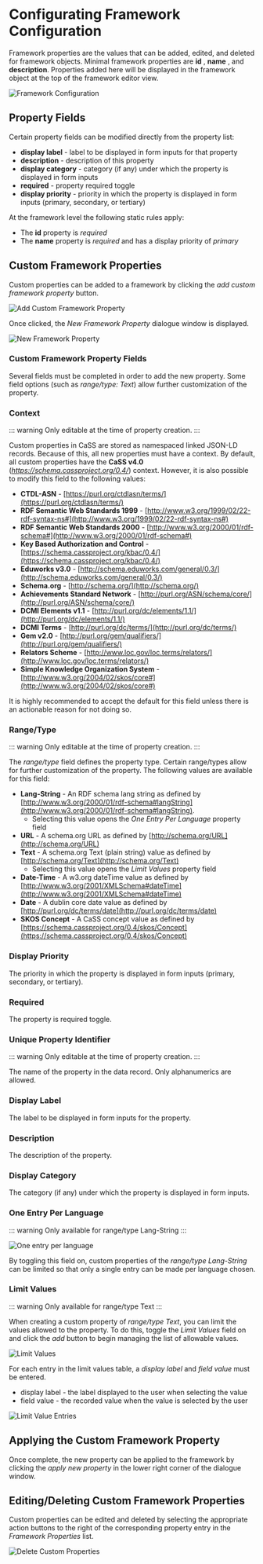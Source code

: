 
# Configurating Framework Configuration 

Framework properties are the values that can be added, edited, and deleted for framework objects. Minimal framework properties are **id** , **name** , and **description**. Properties added here will be displayed in the framework object at the top of the framework editor view.

![Framework Configuration](/framework-properties.png)

## Property Fields

Certain property fields can be modified directly from the property list:

- **display label** - label to be displayed in form inputs for that property
- **description** - description of this property
- **display category** - category (if any) under which the property is displayed in form inputs
- **required** - property required toggle
- **display priority** - priority in which the property is displayed in form inputs (primary, secondary, or tertiary)

At the framework level the following static rules apply:

- The **id** property is _required_
- The **name** property is _required_ and has a display priority of _primary_

## Custom Framework Properties

Custom properties can be added to a framework by clicking the _add custom framework property_ button.

![Add Custom Framework Property](/add-custom-framework-property.png)

Once clicked, the _New Framework Property_ dialogue window is displayed.

![New Framework Property](/new-framework-property.png)

### Custom Framework Property Fields

Several fields must be completed in order to add the new property. Some field options (such as _range/type: Text_) allow further customization of the property.

### Context

::: warning
Only editable at the time of property creation.
:::

Custom properties in CaSS are stored as namespaced linked JSON-LD records. Because of this, all new properties must have a context. By default, all custom properties have the **CaSS v4.0** (_https://schema.cassproject.org/0.4/_) context. However, it is also possible to modify this field to the following values:

- **CTDL-ASN** - [https://purl.org/ctdlasn/terms/](https://purl.org/ctdlasn/terms/)
- **RDF Semantic Web Standards 1999** - [http://www.w3.org/1999/02/22-rdf-syntax-ns#](http://www.w3.org/1999/02/22-rdf-syntax-ns#)
- **RDF Semantic Web Standards 2000** - [http://www.w3.org/2000/01/rdf-schema#](http://www.w3.org/2000/01/rdf-schema#)
- **Key Based Authorization and Control** - [https://schema.cassproject.org/kbac/0.4/](https://schema.cassproject.org/kbac/0.4/)
- **Eduworks v3.0** - [http://schema.eduworks.com/general/0.3/](http://schema.eduworks.com/general/0.3/)
- **Schema.org** - [http://schema.org/](http://schema.org/)
- **Achievements Standard Network** - [http://purl.org/ASN/schema/core/](http://purl.org/ASN/schema/core/)
- **DCMI Elements v1.1** - [http://purl.org/dc/elements/1.1/](http://purl.org/dc/elements/1.1/)
- **DCMI Terms** - [http://purl.org/dc/terms/](http://purl.org/dc/terms/)
- **Gem v2.0** - [http://purl.org/gem/qualifiers/](http://purl.org/gem/qualifiers/)
- **Relators Scheme** - [http://www.loc.gov/loc.terms/relators/](http://www.loc.gov/loc.terms/relators/)
- **Simple Knowledge Organization System** - [http://www.w3.org/2004/02/skos/core#](http://www.w3.org/2004/02/skos/core#)

It is highly recommended to accept the default for this field unless there is an actionable reason for not doing so.

### Range/Type

::: warning
Only editable at the time of property creation.
:::

The _range/type_ field defines the property type. Certain range/types allow for further customization of the property. The following values are available for this field:

- **Lang-String** - An RDF schema lang string as defined by [http://www.w3.org/2000/01/rdf-schema#langString](http://www.w3.org/2000/01/rdf-schema#langString).
  - Selecting this value opens the _One Entry Per Language_ property field
- **URL** - A schema.org URL as defined by [http://schema.org/URL](http://schema.org/URL)
- **Text** - A schema.org Text (plain string) value as defined by [http://schema.org/Text](http://schema.org/Text)
  - Selecting this value opens the _Limit Values_ property field
- **Date-Time** - A w3.org dateTime value as defined by [http://www.w3.org/2001/XMLSchema#dateTime](http://www.w3.org/2001/XMLSchema#dateTime)
- **Date** - A dublin core date value as defined by [http://purl.org/dc/terms/date](http://purl.org/dc/terms/date)
- **SKOS Concept** - A CaSS concept value as defined by [https://schema.cassproject.org/0.4/skos/Concept](https://schema.cassproject.org/0.4/skos/Concept)

### Display Priority

The priority in which the property is displayed in form inputs (primary, secondary, or tertiary).

### Required

The property is required toggle.

### Unique Property Identifier

::: warning
Only editable at the time of property creation.
:::

The name of the property in the data record. Only alphanumerics are allowed.

### Display Label

The label to be displayed in form inputs for the property.

### Description

The description of the property.

### Display Category

The category (if any) under which the property is displayed in form inputs.

### One Entry Per Language

::: warning 
Only available for range/type Lang-String
:::

![One entry per language](/one-entry-per-language.png)

By toggling this field on, custom properties of the _range/type Lang-String_ can be limited so that only a single entry can be made per language chosen.

### Limit Values

::: warning
Only available for range/type Text
:::

When creating a custom property of _range/type Text_, you can limit the values allowed to the property. To do this, toggle the _Limit Values_ field on and click the _add_ button to begin managing the list of allowable values.

![Limit Values](/limit-values.png)

For each entry in the limit values table, a _display label_ and _field value_ must be entered.

- display label - the label displayed to the user when selecting the value
- field value - the recorded value when the value is selected by the user

![Limit Value Entries](/limit-values-framework.png)

## Applying the Custom Framework Property

Once complete, the new property can be applied to the framework by clicking the _apply new property_ in the lower right corner of the dialogue window.

## Editing/Deleting Custom Framework Properties

Custom properties can be edited and deleted by selecting the appropriate action buttons to the right of the corresponding property entry in the _Framework Properties_ list.

 ![Delete Custom Properties](/framework-configuration.png)
